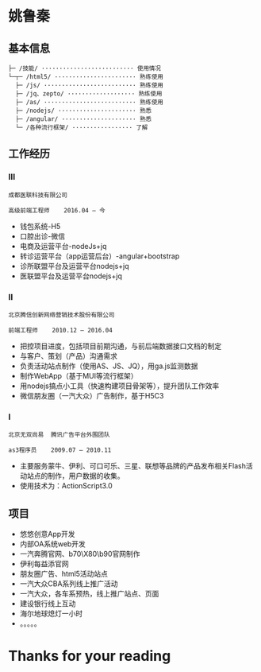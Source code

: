 # 姚鲁秦

##   基本信息
```
├─ /技能/ ·························· 使用情况
└─┬─ /html5/ ······················· 熟练使用
  ├─ /js/ ·························· 熟练使用
  ├─ /jq、zepto/ ··················· 熟练使用
  ├─ /as/ ·························· 熟练使用
  ├─ /nodejs/ ······················ 熟悉
  ├─ /angular/ ····················· 熟悉
  └─ /各种流行框架/ ················· 了解
```

##   工作经历


### Ⅲ
```
成都医联科技有限公司

高级前端工程师    2016.04 — 今
```

+ 钱包系统-H5
+ 口腔出诊-微信
+ 电商及运营平台-nodeJs+jq
+ 转诊运营平台（app运营后台）-angular+bootstrap
+ 诊所联盟平台及运营平台nodejs+jq 
+ 医联盟平台及运营平台nodejs+jq 

### Ⅱ
```
北京腾信创新网络营销技术股份有限公司

前端工程师    2010.12 — 2016.04
```

+ 把控项目进度，包括项目前期沟通，与前后端数据接口文档的制定
+ 与客户、策划（产品）沟通需求
+ 负责活动站点制作（使用AS、JS、JQ），用ga.js监测数据
+ 制作WebApp（基于MUI等流行框架）
+ 用nodejs搞点小工具（快速构建项目骨架等），提升团队工作效率
+ 微信朋友圈（一汽大众）广告制作，基于H5C3

###  Ⅰ
```
北京无双尚易  腾讯广告平台外围团队

as3程序员    2009.07 — 2010.11
```

+ 主要服务蒙牛、伊利、可口可乐、三星、联想等品牌的产品发布相关Flash活动站点的制作，用户数据的收集。
+ 使用技术为：ActionScript3.0

## 项目

+ 悠悠创意App开发
+ 内部OA系统web开发
+ 一汽奔腾官网、b70\X80\b90官网制作
+ 伊利每益添官网
+ 朋友圈广告、html5活动站点
+ 一汽大众CBA系列线上推广活动
+ 一汽大众，各车系预热，线上推广站点、页面
+ 建设银行线上互动
+ 海尔地球熄灯一小时
+  。。。。。


# Thanks for your reading